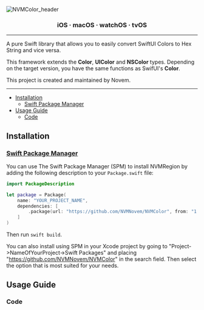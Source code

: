 ![NVMColor_header](https://user-images.githubusercontent.com/44820440/141615439-fc093b8e-4a88-4898-9e10-46ed760f76fc.png)

<h3 align="center">iOS · macOS · watchOS · tvOS</h3>

---

A pure Swift library that allows you to easily convert SwiftUI Colors to Hex String and vice versa.

This framework extends the **Color**, **UIColor** and **NSColor** types.
Depending on the target version, you have the same functions as SwifUI's **Color**.

This project is created and maintained by Novem.

---

- [Installation](#installation)
  - [Swift Package Manager](#swift-package-manager)
- [Usage Guide](#usage-guide)
  - [Code](#code)

## Installation

### [Swift Package Manager](https://swift.org/package-manager/)

You can use The Swift Package Manager (SPM) to install NVMRegion by adding the following description to your `Package.swift` file:

```swift
import PackageDescription

let package = Package(
    name: "YOUR_PROJECT_NAME",
    dependencies: [
        .package(url: "https://github.com/NVMNovem/NVMColor", from: "1.0.0"),
    ]
)
```
Then run `swift build`. 

You can also install using SPM in your Xcode project by going to 
"Project->NameOfYourProject->Swift Packages" and placing "https://github.com/NVMNovem/NVMColor" in the 
search field. Then select the option that is most suited for your needs.


## Usage Guide

### Code

